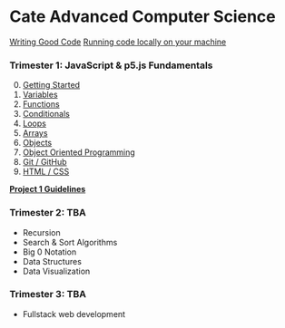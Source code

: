 # Cate Advanced Computer Science

[Writing Good Code](codestyle.md)
[Running code locally on your machine](local.md)

### Trimester 1: JavaScript & p5.js Fundamentals
0. [Getting Started](p5js/0-Getting%20Started/README.md)
1. [Variables](p5js/1-Variables/README.md)
2. [Functions](p5js/2-Functions/README.md)
3. [Conditionals](p5js/3-Conditionals/README.md)
4. [Loops](p5js/4-Loops/README.md)
5. [Arrays](p5js/5-Arrays/README.md)
6. [Objects](p5js/6-Objects/README.md)
7. [Object Oriented Programming](p5js/7-OOP/README.md)
8. [Git / GitHub](p5js/7-Git/README.md)
9. [HTML / CSS](p5js/9-HTML/README.md)

**[Project 1 Guidelines](p5js/project/README.md)**


### Trimester 2: TBA
* Recursion
* Search & Sort Algorithms
* Big 0 Notation
* Data Structures
* Data Visualization


### Trimester 3: TBA
* Fullstack web development
